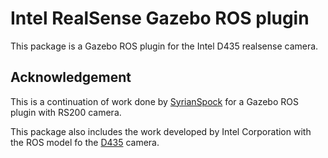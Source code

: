 # Intel RealSense Gazebo ROS plugin

This package is a Gazebo ROS plugin for the Intel D435 realsense camera.
 
## Acknowledgement

This is a continuation of work done by [SyrianSpock](https://github.com/SyrianSpock) for a Gazebo ROS plugin with RS200 camera.

This package also includes the work developed by Intel Corporation with the ROS model fo the [D435](https://github.com/intel-ros/realsense) camera.
